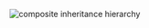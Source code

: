 ![composite inheritance hierarchy](https://raw.githubusercontent.com/CloudCoreo/audit-aws-ec2-samples/master/images/hierarchy.png "composite inheritance hierarchy")

